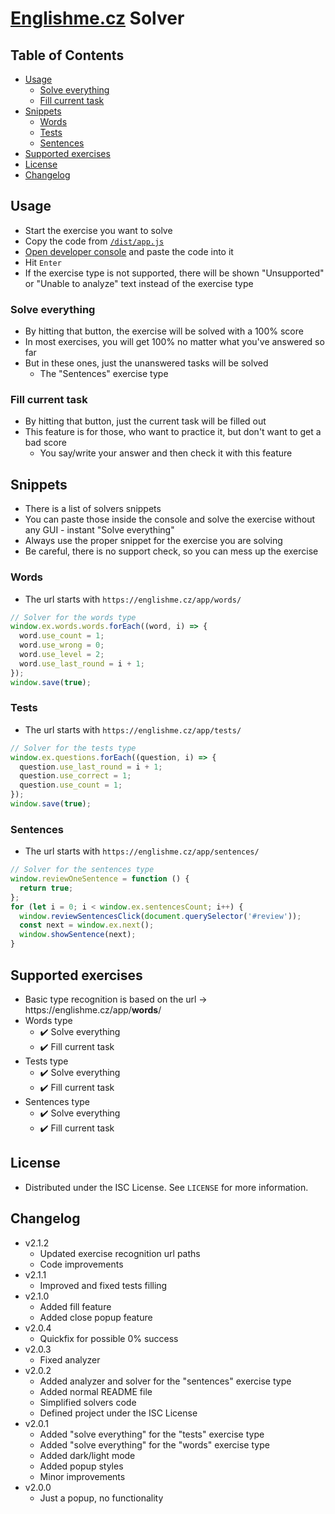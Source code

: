 # [Englishme.cz](https://englishme.cz) Solver

## Table of Contents

- [Usage](#usage)
  - [Solve everything](#solve-everything)
  - [Fill current task](#fill-current-task)
- [Snippets](#snippets)
  - [Words](#words)
  - [Tests](#tests)
  - [Sentences](#sentences)
- [Supported exercises](#supported-exercises)
- [License](#license)
- [Changelog](#changelog)

## Usage

- Start the exercise you want to solve
- Copy the code from [`/dist/app.js`](https://github.com/vojtechsanda/englishme-solver/blob/master/dist/app.js#L1)
- [Open developer console](https://webmasters.stackexchange.com/questions/8525/how-do-i-open-the-javascript-console-in-different-browsers#answer-77337) and paste the code into it
- Hit `Enter`
- If the exercise type is not supported, there will be shown "Unsupported" or "Unable to analyze" text instead of the exercise type

### Solve everything

- By hitting that button, the exercise will be solved with a 100% score
- In most exercises, you will get 100% no matter what you've answered so far
- But in these ones, just the unanswered tasks will be solved
  - The "Sentences" exercise type

### Fill current task

- By hitting that button, just the current task will be filled out
- This feature is for those, who want to practice it, but don't want to get a bad score
  - You say/write your answer and then check it with this feature

## Snippets

- There is a list of solvers snippets
- You can paste those inside the console and solve the exercise without any GUI - instant "Solve everything"
- Always use the proper snippet for the exercise you are solving
- Be careful, there is no support check, so you can mess up the exercise

### Words

- The url starts with `https://englishme.cz/app/words/`

```javascript
// Solver for the words type
window.ex.words.words.forEach((word, i) => {
  word.use_count = 1;
  word.use_wrong = 0;
  word.use_level = 2;
  word.use_last_round = i + 1;
});
window.save(true);
```

### Tests

- The url starts with `https://englishme.cz/app/tests/`

```javascript
// Solver for the tests type
window.ex.questions.forEach((question, i) => {
  question.use_last_round = i + 1;
  question.use_correct = 1;
  question.use_count = 1;
});
window.save(true);
```

### Sentences

- The url starts with `https://englishme.cz/app/sentences/`

```javascript
// Solver for the sentences type
window.reviewOneSentence = function () {
  return true;
};
for (let i = 0; i < window.ex.sentencesCount; i++) {
  window.reviewSentencesClick(document.querySelector('#review'));
  const next = window.ex.next();
  window.showSentence(next);
}
```

## Supported exercises

- Basic type recognition is based on the url -> ht<span>tps://englishme.cz/app/**words**/
- Words type
  - :heavy_check_mark: Solve everything
  - :heavy_check_mark: Fill current task
- Tests type
  - :heavy_check_mark: Solve everything
  - :heavy_check_mark: Fill current task
- Sentences type
  - :heavy_check_mark: Solve everything
  - :heavy_check_mark: Fill current task

## License

- Distributed under the ISC License. See `LICENSE` for more information.

## Changelog

- v2.1.2
  - Updated exercise recognition url paths
  - Code improvements
- v2.1.1
  - Improved and fixed tests filling
- v2.1.0
  - Added fill feature
  - Added close popup feature
- v2.0.4
  - Quickfix for possible 0% success
- v2.0.3
  - Fixed analyzer
- v2.0.2
  - Added analyzer and solver for the "sentences" exercise type
  - Added normal README file
  - Simplified solvers code
  - Defined project under the ISC License
- v2.0.1
  - Added "solve everything" for the "tests" exercise type
  - Added "solve everything" for the "words" exercise type
  - Added dark/light mode
  - Added popup styles
  - Minor improvements
- v2.0.0
  - Just a popup, no functionality
